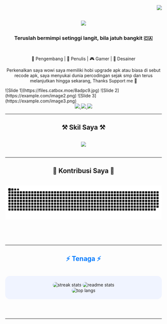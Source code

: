 <img align="right" src="https://visitor-badge.laobi.icu/badge?page_id=salesp07.salesp07" />

<h1 align="center">
    <img src="https://readme-typing-svg.herokuapp.com/?font=Righteous&size=35&center=true&vCenter=true&width=500&height=70&duration=4000&lines=Hi+There!+👋;+I'm+Pedro+Muniz!;" />
</h1>

<h3 align="center"> Teruslah bermimpi setinggi langit, bila jatuh bangkit  🇨🇦</h3>

<br/>

<div align="center">
 
 🚀 Pengembang | 📜 Penulis | 🎮 Gamer | 🎨 Desainer  

Perkenalkan saya wowi saya memiliki hobi upgrade apk atau biasa di sebut recode apk, saya menyukai dunia percodingan sejak smp dan terus melanjutkan hingga sekarang, Thanks Support me 🗿 

 </div>
 <div>
     ![Slide 1](https://files.catbox.moe/8adpc9.jpg)
![Slide 2](https://example.com/image2.png)
![Slide 3](https://example.com/image3.png)

 </div>
 
<div align="center"> 
  <a href="mailto:animesensei198@gmail.com">
    <img src="https://img.shields.io/badge/Gmail-333333?style=for-the-badge&logo=gmail&logoColor=red" />
  </a>
 <a href="https://www.tiktok.com/@wowieeameeza" target="_blank">
    <img src="https://img.shields.io/badge/TikTok-000000?style=for-the-badge&logo=tiktok&logoColor=white" target="_blank" />
</a>
<a href="https://github.com/Takamiwaa" target="_blank">
   <img src="https://img.shields.io/badge/GitHub-181717?style=for-the-badge&logo=github&logoColor=white" target="_blank" />
</a>
</div>

 <hr/>
 
<h2 align="center">⚒️ Skil Saya ⚒️</h2>
<br/>
<div align="center">
    <img src="https://skillicons.dev/icons?i=html,css,vscode,github,python,javascript,nodejs,git" /><br>
</div>

<br/>
<hr/>

<div align="center">
  <h2>🐍 Kontribusi Saya 🐍</h2>
  <br>
  <img alt="snake eating my contributions" src="https://raw.githubusercontent.com/salesp07/salesp07/output/github-contribution-grid-snake.svg" />
  
  <br/><br/><br/>
</div>

<hr/>

<h2 align="center" style="color: #007bff;">⚡ Tenaga ⚡</h2>
<br>
<div align="center" style="background: #f0f4ff; padding: 20px; border-radius: 15px;">
  <img width=390 src="https://github-readme-streak-stats.vercel.app/?user=Takamiwaa&count_private=true&theme=blue-green&border_radius=10" alt="streak stats" style="border-radius: 10px;"/>
  <img width=390 src="https://github-readme-stats.vercel.app/api?username=Takamiwaa&count_private=true&show_icons=true&theme=blue-green&rank_icon=github&border_radius=10" alt="readme stats" style="border-radius: 10px;"/>
  <br/>
  <img width=325 align="center" src="https://github-readme-stats.vercel.app/api/top-langs/?username=Takamiwaa&hide=HTML&langs_count=8&layout=compact&theme=blue-green&border_radius=10&size_weight=0.5&count_weight=0.5&exclude_repo=github-readme-stats" alt="top langs" style="border-radius: 10px;"/>
</div>


<br/><br/>

<hr/>

<br/>
<br/>
